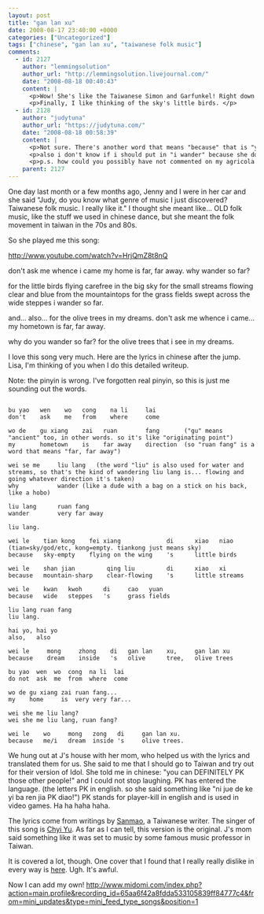 ```yaml
---
layout: post
title: "gan lan xu"
date: 2008-08-17 23:40:00 +0000
categories: ["Uncategorized"]
tags: ["chinese", "gan lan xu", "taiwanese folk music"]
comments:
  - id: 2127
    author: "lemmingsolution"
    author_url: "http://lemmingsolution.livejournal.com/"
    date: "2008-08-18 00:40:43"
    content: |
      <p>Wow! She's like the Taiwanese Simon and Garfunkel! Right down to the acoustic guitar arpeggios. I like it though! Also, I appreciate your translation. I wonder, could the second part be translated as "because the x wanders" instead of "for the x, I wander"? I think I remember the verb doesn't change and person is implied through context... ??? </p>
      <p>Finally, I like thinking of the sky's little birds. </p>
  - id: 2128
    author: "judytuna"
    author_url: "https://judytuna.com/"
    date: "2008-08-18 00:58:39"
    content: |
      <p>Not sure. There's another word that means "because" that is "ying wei" ... "wei le" is more like "for the ___" ... it never occurred to me to think it could be translated as "because of the wanderings of the little birds in the big sky" or something. or "because the little birds wander, i wander." well of course it is implied that the little birds and the little stream are doing wandering also. </p>
      <p>also i don't know if i should put in "i wander" because she doesn't say "i wander." she just says "wander." so i don't know if it's like "the state of wandering" or "the desire to wander" or "the noun, wander" or "i am a wanderer and i am wandering" or "you wander too" or what, because my experience with chinese poetry is exceedingly limited.</p>
      <p>p.s. how could you possibly have not commented on my agricola post? LOOK AT THE ANIMEEPLE. I'M GOING TO GET A COPY OF AGRICOLA AND YOU ARE HELPING ME MAKE SOME ANIMEEPLE OK. WE MUST DO THIS. DO YOU KNOW WHERE TO GET SCULPEE. TINY SHEEP!!!!!!!!! OMAGOD!!!!</p>
    parent: 2127
---
```


One day last month or a few months ago, Jenny and I were in her car and she said "Judy, do you know what genre of music I just discovered? Taiwanese folk music. I really like it." I thought she meant like... OLD folk music, like the stuff we used in chinese dance, but she meant the folk movement in taiwan in the 70s and 80s. 

So she played me this song: 

http://www.youtube.com/watch?v=HrjQmZ8t8nQ

don't ask me whence i came
my home is far, far away.
why wander so far?

for the little birds flying carefree in the big sky
for the small streams flowing clear and blue from the mountaintops
for the grass fields swept across the wide steppes
i wander so far.

and... also...
for the olive trees in my dreams.
don't ask me whence i came...
my hometown is far, far away.

why do you wander so far?
for the olive trees that i see in my dreams.

I love this song very much. Here are the lyrics in chinese after the jump. Lisa, I'm thinking of you when I do this detailed writeup. 

Note: the pinyin is wrong. I've forgotten real pinyin, so this is just me sounding out the words.

```

bu yao   wen    wo   cong    na li     lai
don't    ask    me   from    where     come

wo de    gu xiang    zai   ruan        fang       ("gu" means "ancient" too, in other words. so it's like "originating point")
my       hometown    is    far away    direction  (so "ruan fang" is a word that means "far, far away")

wei se me     liu lang   (the word "liu" is also used for water and streams, so that's the kind of wandering liu lang is... flowing and going whatever direction it's taken)
why           wander (like a dude with a bag on a stick on his back, like a hobo)

liu lang      ruan fang
wander        very far away

liu lang.

wei le    tian kong    fei xiang             di      xiao   niao       (tian=sky/god/etc, kong=empty. tiankong just means sky)
because   sky-empty    flying on the wing    's      little birds

wei le    shan jian         qing liu         di      xiao   xi
because   mountain-sharp    clear-flowing    's      little streams

wei le    kwan   kwoh      di     cao   yuan
because   wide   steppes   's     grass fields

liu lang ruan fang
liu lang.

hai yo, hai yo
also,   also

wei le     mong     zhong    di   gan lan    xu,     gan lan xu
because    dream    inside   's   olive      tree,   olive trees

bu yao  wen  wo  cong  na li  lai
do not  ask  me  from  where  come

wo de gu xiang zai ruan fang...
my    home     is  very very far...

wei she me liu lang?
wei she me liu lang, ruan fang?

wei le    wo     mong   zong   di     gan lan xu.
because   me/i   dream  inside 's     olive trees.
```

We hung out at J's house with her mom, who helped us with the lyrics and translated them for us. She said to me that I should go to Taiwan and try out for their version of Idol. She told me in chinese: "you can DEFINITELY PK those other people!" and I could not stop laughing. PK has entered the language. (the letters PK in english. so she said something like "ni jue de ke yi ba ren jia PK diao!") PK stands for player-kill in english and is used in video games. Ha ha haha haha.

The lyrics come from writings by [Sanmao](http://en.wikipedia.org/wiki/Sanmao_(author)), a Taiwanese writer. The singer of this song is [Chyi Yu](http://en.wikipedia.org/wiki/Chyi_Yu). As far as I can tell, this version is the original. J's mom said something like it was set to music by some famous music professor in Taiwan.

It is covered a lot, though. One cover that I found that I really really dislike in every way is [here](http://www.youtube.com/watch?v=1WmyaBfGMD8). Ugh. It's awful.

Now I can add my own! http://www.midomi.com/index.php?action=main.profile&recording_id=65aa6f42a8fdda533105839ff84777c4&from=mini_updates&type=mini_feed_type_songs&position=1